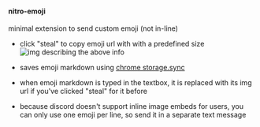 #### nitro-emoji

minimal extension to send custom emoji (not in-line)

* click "steal" to copy emoji url with with a predefined size
  ![img describing the above info](image-1.png)

* saves emoji markdown using [chrome storage.sync](https://developer.chrome.com/docs/extensions/reference/storage/) 

* when emoji markdown is typed in the textbox, it is replaced with its img url if you've clicked "steal" for it before
* because discord doesn't support inline image embeds for users, you can only use one emoji per line, so send it in a separate text message 